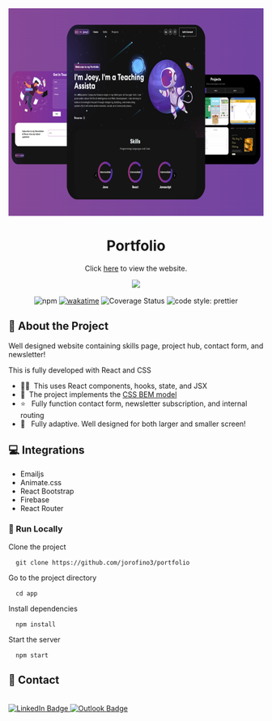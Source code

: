 
<div align="center">
<a href="https://jorofino.com">
  <img width="785" height="410" alt="image" src="app/src/assets/img/Portfolio.png">
</a>
  <h1>Portfolio</h1>

  
  
Click [here](https://jorofino.com) to view the website.

<!-- Badges -->
<div>
  <img src="https://img.shields.io/badge/react%20-%2320232a.svg?&style=for-the-badge&logo=react&logoColor=%2361DAFB" width=auto height="40" />
</div>

  ![npm](https://img.shields.io/npm/v/immer.svg)
  [![wakatime](https://wakatime.com/badge/github/jorofino3/portfolio.svg)](https://wakatime.com/badge/github/jorofino3/portfolio)
  ![Coverage Status](https://coveralls.io/repos/github/mweststrate/immer/badge.svg?branch=master)
  ![code style: prettier](https://img.shields.io/badge/code_style-prettier-ff69b4.svg)


</div>


<!-- About the Project -->
## :star2: About the Project
  <p>
    Well designed website containing skills page, project hub, contact form, and newsletter! 
  </p>



This is fully developed with React and CSS

- 👨‍💻 &nbsp;This uses React components, hooks, state, and JSX
- :art: &nbsp;The project implements the [CSS BEM model](https://css-tricks.com/bem-101/) 
- :star:  &nbsp; Fully function contact form, newsletter subscription, and internal routing
- :iphone: &nbsp; Fully adaptive. Well designed for both larger and smaller screen!


## :computer: Integrations

- Emailjs
- Animate.css
- React Bootstrap
- Firebase
- React Router


<!-- Run Locally -->
### :running: Run Locally

Clone the project

```
  git clone https://github.com/jorofino3/portfolio
```

Go to the project directory

```
  cd app
```

Install dependencies

```
  npm install
```

Start the server

```
  npm start
```

<!-- Contact -->
## :handshake: Contact
<div>
  </a> </br>
<a href="https://www.linkedin.com/in/joeyorofino/"><img src="https://img.shields.io/badge/LinkedIn-0A66C2.svg?style=for-the-badge&logo=LinkedIn&logoColor=white" alt="LinkedIn Badge">
  
<a href="mailto:jorofino3@gatech.edu">
  <img src="https://img.shields.io/badge/Microsoft%20Outlook-0078D4.svg?style=for-the-badge&logo=Microsoft-Outlook&logoColor=white" alt="Outlook Badge">
<a/>
    
  </div>
